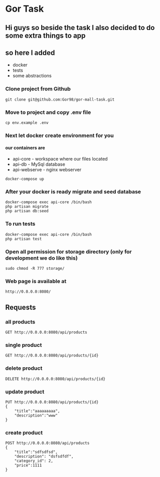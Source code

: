 # Gor Task
## Hi guys so beside the task I also decided to do some extra things to app
## so here I added 
* docker
* tests
* some abstractions

### Clone project from Github
```
git clone git@github.com:Gor98/gor-mall-task.git
```
### Move to project and copy .env file
```
cp env.example .env
```
### Next let docker create environment for you
#### our containers are
* api-core - workspace where our files located
* api-db - MySql database
* api-webserve - nginx webserver
```
docker-compose up
```


### After your docker is ready migrate and seed database
```
docker-compose exec api-core /bin/bash
php artisan migrate
php artisan db:seed
```

### To run tests
```
docker-compose exec api-core /bin/bash
php artisan test
```
### Open all permission for storage directory (only for development we do like this)
```
sudo chmod -R 777 storage/
```
### Web page is available at
```
http://0.0.0.0:8080/
```

## Requests
### all products
```
GET http://0.0.0.0:8080/api/products
```
### single product
```
GET http://0.0.0.0:8080/api/products/{id}
```
### delete product
```
DELETE http://0.0.0.0:8080/api/products/{id}
```
### update product
```
PUT http://0.0.0.0:8080/api/products/{id}
{
    "title":"aaaaaaaaa",
    "description":"www"
}
```
### create product
```
POST http://0.0.0.0:8080/api/products
{
    "title":"sdfsdfsd",
    "description": "dsfsdfdf",
    "category_id": 2,
    "price":1111
}
```
